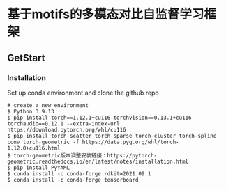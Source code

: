 # 基于motifs的多模态对比自监督学习框架

## GetStart
### Installation

Set up conda environment and clone the github repo

```
# create a new environment
$ Python 3.9.13
$ pip install torch==1.12.1+cu116 torchvision==0.13.1+cu116 torchaudio==0.12.1 --extra-index-url https://download.pytorch.org/whl/cu116
$ pip install torch-scatter torch-sparse torch-cluster torch-spline-conv torch-geometric -f https://data.pyg.org/whl/torch-1.12.0+cu116.html
$ torch-geometric版本调整安装链接：https://pytorch-geometric.readthedocs.io/en/latest/notes/installation.html
$ pip install PyYAML
$ conda install -c conda-forge rdkit=2021.09.1 
$ conda install -c conda-forge tensorboard


```
